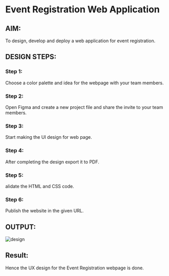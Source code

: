 # Event Registration Web Application

## AIM:
To design, develop and deploy a web application for event registration.

## DESIGN STEPS:
### Step 1:
Choose a color palette and idea for the webpage with your team members.

### Step 2:
Open Figma and create a new project file and share the invite to your team members.

### Step 3:
Start making the UI design for web page.

### Step 4:
After completing the design export it to PDF.
### Step 5:
alidate the HTML and CSS code.

### Step 6:

Publish the website in the given URL.

## OUTPUT:

![design](https://user-images.githubusercontent.com/103949835/215146827-45491692-e065-46ea-9aab-6ca001de2b44.jpg)

## Result:
Hence the UX design for the Event Registration webpage is done.
